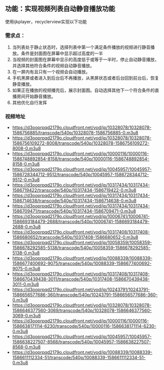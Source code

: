 ## 功能：实现视频列表自动静音播放功能
使用ijkplayer，recyclerview实现以下功能

### 需求点：
1. 当列表处于静止状态时，选择列表中第一个满足条件播放的视频进行静音播放。条件是封面图在屏幕中显示超过高度的一半
2. 当视频的封面图在屏幕中显示的高度低于或等于一半时，停止自动静音播放，并选择其他符合条件的视频自动静音播放。
3. 在一屏内有且只有一个视频会自动播放。
4. 手机黑屏或者进入到后台后不再播放，从黑屏状态或者后台回到前台后，恢复静音播放。
5. 如果正在播放的视频播完后，展示封面图。自动选择其他下一个符合条件的直播房间开始静音播放。
6. 其他优化自行发挥


### 视频地址
- https://d3ooprpqd2179o.cloudfront.net/vod/jp/10328078/10328078-1586756885/transcode/540p/10328078-1586756885-0.m3u8
- https://d3ooprpqd2179o.cloudfront.net/vod/jp/10328078/10328078-1586756109272-8008/transcode/540p/10328078-1586756109272-8008-0.m3u8
- https://d3ooprpqd2179o.cloudfront.net/vod/jp/10000116/10000116-1586748892854-8158/transcode/540p/10000116-1586748892854-8158-0.m3u8
- https://d3ooprpqd2179o.cloudfront.net/vod/jp/10045957/10045957-1586728344712-9512/transcode/540p/10045957-1586728344712-9512-0.m3u8
- https://d3ooprpqd2179o.cloudfront.net/vod/jp/10317434/10317434-1586719422/transcode/540p/10317434-1586719422-0.m3u8
- https://d3ooprpqd2179o.cloudfront.net/vod/jp/10317434/10317434-1586714638/transcode/540p/10317434-1586714638-0.m3u8
- https://d3ooprpqd2179o.cloudfront.net/vod/jp/10317434/10317434-1586709471/transcode/540p/10317434-1586709471-0.m3u8
- https://d3ooprpqd2179o.cloudfront.net/vod/jp/10006741/10006741-1586693184479-2688/transcode/540p/10006741-1586693184479-2688-0.m3u8
- https://d3ooprpqd2179o.cloudfront.net/vod/jp/10317408/10317408-1586680652/transcode/540p/10317408-1586680652-0.m3u8
- https://d3ooprpqd2179o.cloudfront.net/vod/jp/10058359/10058359-1586678292585-5138/transcode/540p/10058359-1586678292585-5138-0.m3u8
- https://d3ooprpqd2179o.cloudfront.net/vod/jp/10088339/10088339-1586677400692-9075/transcode/540p/10088339-1586677400692-9075-0.m3u8
- https://d3ooprpqd2179o.cloudfront.net/vod/jp/10317408/10317408-1586670439438-3011/transcode/540p/10317408-1586670439438-3011-0.m3u8
- https://d3ooprpqd2179o.cloudfront.net/vod/jp/10243791/10243791-1586656577686-360/transcode/540p/10243791-1586656577686-360-0.m3u8
- https://d3ooprpqd2179o.cloudfront.net/vod/jp/10328078/10328078-1586646377560-3069/transcode/540p/10328078-1586646377560-3069-0.m3u8
- https://d3ooprpqd2179o.cloudfront.net/vod/jp/10000116/10000116-1586638171114-6230/transcode/540p/10000116-1586638171114-6230-0.m3u8
- https://d3ooprpqd2179o.cloudfront.net/vod/jp/10045957/10045957-1586638227507-8568/transcode/540p/10045957-1586638227507-8568-0.m3u8
- https://d3ooprpqd2179o.cloudfront.net/vod/jp/10088339/10088339-1586611112334-51/transcode/540p/10088339-1586611112334-51-0.m3u8
